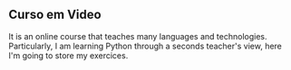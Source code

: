 ## Curso em Video
It is an online course that teaches many languages and technologies.
Particularly, I am learning Python through a seconds teacher's view,
here I'm going to store my exercices.
